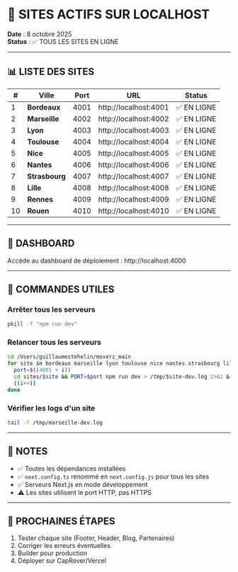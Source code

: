 # 🚀 SITES ACTIFS SUR LOCALHOST

**Date** : 8 octobre 2025  
**Status** : ✅ TOUS LES SITES EN LIGNE

---

## 📊 LISTE DES SITES

| # | Ville | Port | URL | Status |
|---|-------|------|-----|--------|
| 1 | **Bordeaux** | 4001 | http://localhost:4001 | ✅ EN LIGNE |
| 2 | **Marseille** | 4002 | http://localhost:4002 | ✅ EN LIGNE |
| 3 | **Lyon** | 4003 | http://localhost:4003 | ✅ EN LIGNE |
| 4 | **Toulouse** | 4004 | http://localhost:4004 | ✅ EN LIGNE |
| 5 | **Nice** | 4005 | http://localhost:4005 | ✅ EN LIGNE |
| 6 | **Nantes** | 4006 | http://localhost:4006 | ✅ EN LIGNE |
| 7 | **Strasbourg** | 4007 | http://localhost:4007 | ✅ EN LIGNE |
| 8 | **Lille** | 4008 | http://localhost:4008 | ✅ EN LIGNE |
| 9 | **Rennes** | 4009 | http://localhost:4009 | ✅ EN LIGNE |
| 10 | **Rouen** | 4010 | http://localhost:4010 | ✅ EN LIGNE |

---

## 🎯 DASHBOARD

Accède au dashboard de déploiement : http://localhost:4000

---

## 🔧 COMMANDES UTILES

### Arrêter tous les serveurs
```bash
pkill -f "npm run dev"
```

### Relancer tous les serveurs
```bash
cd /Users/guillaumestehelin/moverz_main
for site in bordeaux marseille lyon toulouse nice nantes strasbourg lille rennes rouen; do
  port=$((4001 + i))
  cd sites/$site && PORT=$port npm run dev > /tmp/$site-dev.log 2>&1 &
  ((i++))
done
```

### Vérifier les logs d'un site
```bash
tail -f /tmp/marseille-dev.log
```

---

## 📝 NOTES

- ✅ Toutes les dépendances installées
- ✅ `next.config.ts` renommé en `next.config.js` pour tous les sites
- ✅ Serveurs Next.js en mode développement
- ⚠️ Les sites utilisent le port HTTP, pas HTTPS

---

## 🚀 PROCHAINES ÉTAPES

1. Tester chaque site (Footer, Header, Blog, Partenaires)
2. Corriger les erreurs éventuelles
3. Builder pour production
4. Déployer sur CapRover/Vercel
